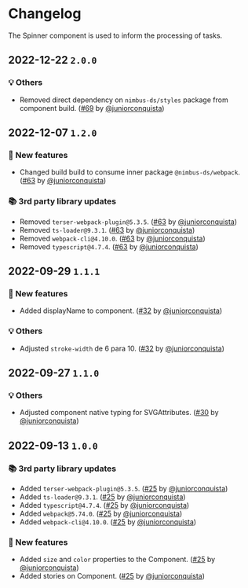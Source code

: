 # Changelog

The Spinner component is used to inform the processing of tasks.

## 2022-12-22 `2.0.0`

### 💡 Others

- Removed direct dependency on `nimbus-ds/styles` package from component build. ([#69](https://github.com/TiendaNube/nimbus-design-system/pull/69) by [@juniorconquista](https://github.com/juniorconquista))

## 2022-12-07 `1.2.0`

### 🎉 New features

- Changed build build to consume inner package `@nimbus-ds/webpack`. ([#63](https://github.com/TiendaNube/nimbus-design-system/pull/63) by [@juniorconquista](https://github.com/juniorconquista))

### 📚 3rd party library updates

- Removed `terser-webpack-plugin@5.3.5`. ([#63](https://github.com/TiendaNube/nimbus-design-system/pull/63) by [@juniorconquista](https://github.com/juniorconquista))
- Removed `ts-loader@9.3.1`. ([#63](https://github.com/TiendaNube/nimbus-design-system/pull/63) by [@juniorconquista](https://github.com/juniorconquista))
- Removed `webpack-cli@4.10.0`. ([#63](https://github.com/TiendaNube/nimbus-design-system/pull/63) by [@juniorconquista](https://github.com/juniorconquista))
- Removed `typescript@4.7.4`. ([#63](https://github.com/TiendaNube/nimbus-design-system/pull/63) by [@juniorconquista](https://github.com/juniorconquista))

## 2022-09-29 `1.1.1`

### 🎉 New features

- Added displayName to component. ([#32](https://github.com/TiendaNube/nimbus-design-system/pull/32) by [@juniorconquista](https://github.com/juniorconquista))

### 💡 Others

- Adjusted `stroke-width` de 6 para 10. ([#32](https://github.com/TiendaNube/nimbus-design-system/pull/32) by [@juniorconquista](https://github.com/juniorconquista))

## 2022-09-27 `1.1.0`

### 💡 Others

- Adjusted component native typing for SVGAttributes. ([#30](https://github.com/TiendaNube/nimbus-design-system/pull/30) by [@juniorconquista](https://github.com/juniorconquista))

## 2022-09-13 `1.0.0`

### 📚 3rd party library updates

- Added `terser-webpack-plugin@5.3.5`. ([#25](https://github.com/TiendaNube/nimbus-design-system/pull/25) by [@juniorconquista](https://github.com/juniorconquista))
- Added `ts-loader@9.3.1`. ([#25](https://github.com/TiendaNube/nimbus-design-system/pull/25) by [@juniorconquista](https://github.com/juniorconquista))
- Added `typescript@4.7.4`. ([#25](https://github.com/TiendaNube/nimbus-design-system/pull/25) by [@juniorconquista](https://github.com/juniorconquista))
- Added `webpack@5.74.0`. ([#25](https://github.com/TiendaNube/nimbus-design-system/pull/25) by [@juniorconquista](https://github.com/juniorconquista))
- Added `webpack-cli@4.10.0`. ([#25](https://github.com/TiendaNube/nimbus-design-system/pull/25) by [@juniorconquista](https://github.com/juniorconquista))

### 🎉 New features

- Added `size` and `color` properties to the Component. ([#25](https://github.com/TiendaNube/nimbus-design-system/pull/25) by [@juniorconquista](https://github.com/juniorconquista))
- Added stories on Component. ([#25](https://github.com/TiendaNube/nimbus-design-system/pull/25) by [@juniorconquista](https://github.com/juniorconquista))

